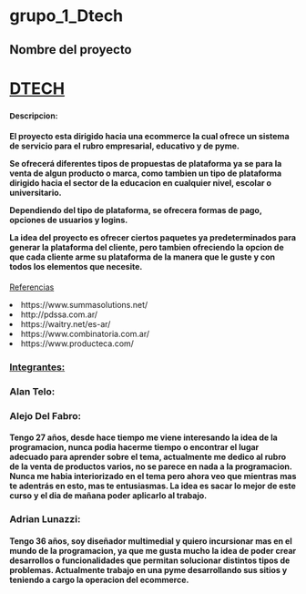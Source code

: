 # grupo_1_Dtech 

  

<h2>Nombre del proyecto </h2>

 <h1><u><b>DTECH </b></u></h1>

 

 

  

<h3><sub>Descripcion:</sub></h3>

  

<h4>El proyecto esta dirigido hacia una ecommerce la cual ofrece un sistema de servicio para el rubro empresarial, educativo y de pyme. 

Se ofrecerá diferentes tipos de propuestas de plataforma ya se para la venta de algun producto o marca, como tambien un tipo de plataforma dirigido hacia el sector de la educacion en cualquier nivel, escolar o universitario.  

Dependiendo del tipo de plataforma, se ofrecera formas de pago, opciones de usuarios y logins.  

La idea del proyecto es ofrecer ciertos paquetes ya predeterminados para generar la plataforma del cliente, pero tambien ofreciendo la opcion de que cada cliente arme su plataforma de la manera que le guste y con todos los elementos que necesite. </h4>


<u> Referencias </u>

<up>
  <li>https://www.summasolutions.net/</li>
  <li>http://pdssa.com.ar/</li>
  <li>https://waitry.net/es-ar/</li>
  <li>https://www.combinatoria.com.ar/</li>
  <li>https://www.producteca.com/</li>
<up>



<h3><u> Integrantes: </u></h3>

<h3> Alan Telo: </h3>

<h3> Alejo Del Fabro:</h3> <h4>Tengo 27 años, desde hace tiempo me viene interesando la idea de la programacion, nunca podia hacerme tiempo o encontrar el lugar adecuado para aprender sobre el tema,
actualmente me dedico al rubro de la venta de productos varios, no se parece en nada a la programacion. Nunca me habia interiorizado en el tema pero ahora veo que mientras mas 
te adentrás en esto, mas te entusiasmas. La idea es sacar lo mejor de este curso y el dia de mañana poder aplicarlo al trabajo.</h4>

<h3>Adrian Lunazzi: </h3> <h4>Tengo 36 años, soy diseñador multimedial y quiero incursionar mas en el mundo de la programacion, ya que me gusta mucho la idea de poder crear
desarrollos o funcionalidades que permitan solucionar distintos tipos de problemas. Actualmente trabajo en una pyme desarrollando sus sitios y teniendo a cargo
la operacion del ecommerce.</h4>
